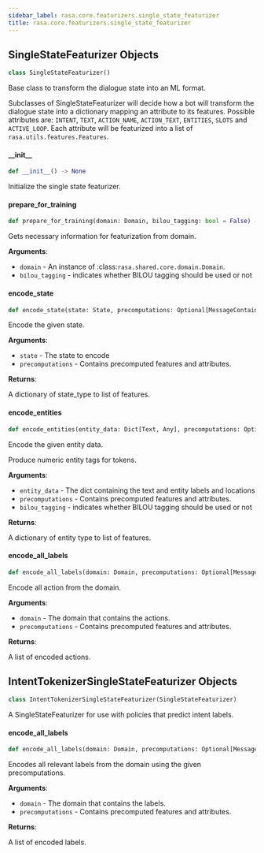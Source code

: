 ```yaml
---
sidebar_label: rasa.core.featurizers.single_state_featurizer
title: rasa.core.featurizers.single_state_featurizer
---
```

## SingleStateFeaturizer Objects

```python
class SingleStateFeaturizer()
```

Base class to transform the dialogue state into an ML format.

Subclasses of SingleStateFeaturizer will decide how a bot will
transform the dialogue state into a dictionary mapping an attribute
to its features. Possible attributes are: `INTENT`, `TEXT`, `ACTION_NAME`,
`ACTION_TEXT`, `ENTITIES`, `SLOTS` and `ACTIVE_LOOP`. Each attribute will be
featurized into a list of `rasa.utils.features.Features`.

#### \_\_init\_\_

```python
def __init__() -> None
```

Initialize the single state featurizer.

#### prepare\_for\_training

```python
def prepare_for_training(domain: Domain, bilou_tagging: bool = False) -> None
```

Gets necessary information for featurization from domain.

**Arguments**:

- `domain` - An instance of :class:`rasa.shared.core.domain.Domain`.
- `bilou_tagging` - indicates whether BILOU tagging should be used or not

#### encode\_state

```python
def encode_state(state: State, precomputations: Optional[MessageContainerForCoreFeaturization]) -> Dict[Text, List[Features]]
```

Encode the given state.

**Arguments**:

- `state` - The state to encode
- `precomputations` - Contains precomputed features and attributes.
  

**Returns**:

  A dictionary of state_type to list of features.

#### encode\_entities

```python
def encode_entities(entity_data: Dict[Text, Any], precomputations: Optional[MessageContainerForCoreFeaturization], bilou_tagging: bool = False) -> Dict[Text, List[Features]]
```

Encode the given entity data.

Produce numeric entity tags for tokens.

**Arguments**:

- `entity_data` - The dict containing the text and entity labels and locations
- `precomputations` - Contains precomputed features and attributes.
- `bilou_tagging` - indicates whether BILOU tagging should be used or not
  

**Returns**:

  A dictionary of entity type to list of features.

#### encode\_all\_labels

```python
def encode_all_labels(domain: Domain, precomputations: Optional[MessageContainerForCoreFeaturization]) -> List[Dict[Text, List[Features]]]
```

Encode all action from the domain.

**Arguments**:

- `domain` - The domain that contains the actions.
- `precomputations` - Contains precomputed features and attributes.
  

**Returns**:

  A list of encoded actions.

## IntentTokenizerSingleStateFeaturizer Objects

```python
class IntentTokenizerSingleStateFeaturizer(SingleStateFeaturizer)
```

A SingleStateFeaturizer for use with policies that predict intent labels.

#### encode\_all\_labels

```python
def encode_all_labels(domain: Domain, precomputations: Optional[MessageContainerForCoreFeaturization]) -> List[Dict[Text, List[Features]]]
```

Encodes all relevant labels from the domain using the given precomputations.

**Arguments**:

- `domain` - The domain that contains the labels.
- `precomputations` - Contains precomputed features and attributes.
  

**Returns**:

  A list of encoded labels.

